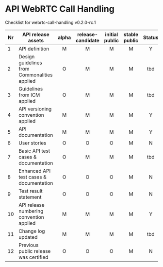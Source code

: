 # API WebRTC Call Handling

Checklist for webrtc-call-handling v0.2.0-rc.1

| Nr | API release assets  | alpha | release-candidate |  initial<br>public | stable<br> public | Status | Reference information |
|----|----------------------------------------------|:-----:|:-----:|:-----:|:-----:|:-----:|:-----:|
|  1 | API definition                               |   M   |   M   |   M   |   M   |   Y   | [link](/code/API_definitions/webrtc-call-handling.yaml) |
|  2 | Design guidelines from Commonalities applied |   O   |   M   |   M   |   M   |  tbd  | 0.5   |
|  3 | Guidelines from ICM applied                  |   O   |   M   |   M   |   M   |  tbd  | 0.3.0 |
|  4 | API versioning convention applied            |   M   |   M   |   M   |   M   |   Y   | SemVer 2.0.0 |
|  5 | API documentation                            |   M   |   M   |   M   |   M   |   Y   | [link](/documentation/API_documentation/webrtc-call-handling-API-Readiness-Checklist.md) |
|  6 | User stories                                 |   O   |   O   |   O   |   M   |   N   |   |
|  7 | Basic API test cases & documentation         |   O   |   M   |   M   |   M   |  tbd  | [link](/documentation/API_documentation/) |
|  8 | Enhanced API test cases & documentation      |   O   |   O   |   O   |   M   |   N   |   |
|  9 | Test result statement                        |   O   |   O   |   O   |   M   |   N   |   |
| 10 | API release numbering convention applied     |   M   |   M   |   M   |   M   |   Y   |   |
| 11 | Change log updated                           |   M   |   M   |   M   |   M   |  tbd  | [link](/CHANGELOG.md) |
| 12 | Previous public release was certified        |   O   |   O   |   O   |   M   |   N   |   |
